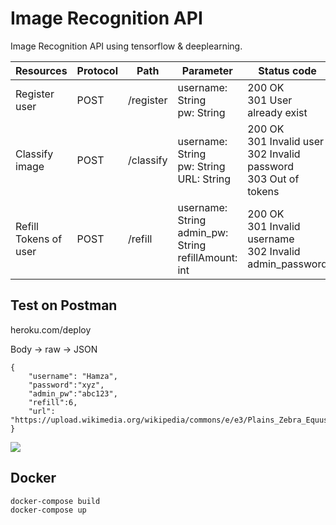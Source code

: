 # Image Recognition API
Image Recognition API using tensorflow &amp; deeplearning.


| Resources             | Protocol | Path      | Parameter                                                 | Status code                                                             | Description                                   |
|-----------------------|----------|-----------|-----------------------------------------------------------|-------------------------------------------------------------------------|-----------------------------------------------|
| Register<br>user      | POST     | /register | username: String<br>pw: String                            | 200 OK<br>301 User already exist                                        | Register a user                               |
| Classify image        | POST     | /classify | username: String<br>pw: String<br>URL: String             | 200 OK<br>301 Invalid user<br>302 Invalid password<br>303 Out of tokens | Classify image                                |
| Refill Tokens of user | POST     | /refill   | username: String<br>admin_pw: String<br>refillAmount: int | 200 OK<br>301 Invalid username<br>302 Invalid admin_password            | Increase/decrease the limit of tokens of user |

## Test on Postman

heroku.com/deploy

Body -> raw -> JSON
```
{
    "username": "Hamza",
    "password":"xyz",
    "admin_pw":"abc123",
    "refill":6,
    "url": "https://upload.wikimedia.org/wikipedia/commons/e/e3/Plains_Zebra_Equus_quagga.jpg"
}
```
![]( imageAPI.png )


## Docker
```
docker-compose build 
docker-compose up
```
